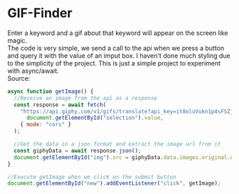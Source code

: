 # GIF-Finder
Enter a keyword and a gif about that keyword will appear on the screen like magic.  
The code is very simple, we send a call to the api when we press a button and query it with the value of an imput box. I haven't done much styling due to the simplicity of the project. This is just a simple project to experiment with async/await.  
Source:  
```JavaScript
async function getImage() {
  //Receive an image from the api as a response
  const response = await fetch(
    "https://api.giphy.com/v1/gifs/translate?api_key=it8oluVukn1p4sFSZjWJL1YdS2ThmjD7&s=" +
      document.getElementById("selection").value,
    { mode: "cors" }
  );

  //Get the data in a json format and extract the image url from it
  const giphyData = await response.json();
  document.getElementById("img").src = giphyData.data.images.original.url;
}

//Execute getImage when we click on the submit button
document.getElementById("new").addEventListener("click", getImage);
```
